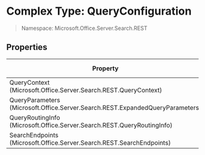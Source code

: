 # Complex Type: QueryConfiguration

> Namespace: Microsoft.Office.Server.Search.REST

## Properties

Property | SPO | SP 2019 | SP 2016 | SP 2013
----------|:---:|:-------:|:-------:|:-------:
QueryContext (Microsoft.Office.Server.Search.REST.QueryContext) | ✅ | ✅ | ❌ | ❌
QueryParameters (Microsoft.Office.Server.Search.REST.ExpandedQueryParameters) | ✅ | ✅ | ❌ | ❌
QueryRoutingInfo (Microsoft.Office.Server.Search.REST.QueryRoutingInfo) | ✅ | ✅ | ❌ | ❌
SearchEndpoints (Microsoft.Office.Server.Search.REST.SearchEndpoints) | ✅ | ✅ | ❌ | ❌